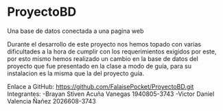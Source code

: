 # ProyectoBD
Una base de datos conectada a una pagina web

Durante el desarrollo de este proyecto nos hemos topado con varias dificultades a la hora de cumplir con los requerimientos exigidos por este,
por esto mismo hemos realizado un cambio en la base de datos del proyecto que fue presentado en la clase a modo de guía, 
para su instalacion es la misma que la del proyecto guía.


Enlace a GitHub: https://github.com/FalaisePocket/ProyectoBD.git
Integrantes:
-Brayan Stiven Acuña Vanegas 1940805-3743
-Victor Daniel Valencia Ñañez 2026608-3743
